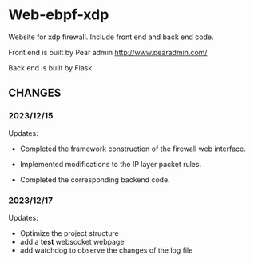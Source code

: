 # Web-ebpf-xdp

Website for xdp firewall. Include front end and back end code.

Front end is built by Pear admin http://www.pearadmin.com/ 

Back end is built by Flask



## CHANGES

### 2023/12/15 

Updates:
- Completed the framework construction of the firewall web interface. 

- Implemented modifications to the IP layer packet rules. 

- Completed the corresponding backend code. 


### 2023/12/17

Updates:

- Optimize the project structure
- add a **test** websocket webpage
- add watchdog to observe the changes of the log file




